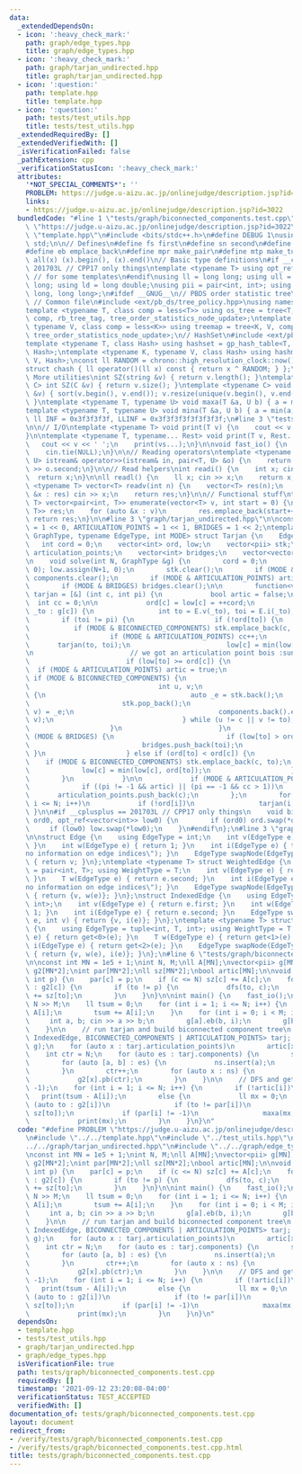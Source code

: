 ```yaml
---
data:
  _extendedDependsOn:
  - icon: ':heavy_check_mark:'
    path: graph/edge_types.hpp
    title: graph/edge_types.hpp
  - icon: ':heavy_check_mark:'
    path: graph/tarjan_undirected.hpp
    title: graph/tarjan_undirected.hpp
  - icon: ':question:'
    path: template.hpp
    title: template.hpp
  - icon: ':question:'
    path: tests/test_utils.hpp
    title: tests/test_utils.hpp
  _extendedRequiredBy: []
  _extendedVerifiedWith: []
  _isVerificationFailed: false
  _pathExtension: cpp
  _verificationStatusIcon: ':heavy_check_mark:'
  attributes:
    '*NOT_SPECIAL_COMMENTS*': ''
    PROBLEM: https://judge.u-aizu.ac.jp/onlinejudge/description.jsp?id=3022
    links:
    - https://judge.u-aizu.ac.jp/onlinejudge/description.jsp?id=3022
  bundledCode: "#line 1 \"tests/graph/biconnected_components.test.cpp\"\n#define PROBLEM\
    \ \"https://judge.u-aizu.ac.jp/onlinejudge/description.jsp?id=3022\"\n#line 2\
    \ \"template.hpp\"\n#include <bits/stdc++.h>\n#define DEBUG 1\nusing namespace\
    \ std;\n\n// Defines\n#define fs first\n#define sn second\n#define pb push_back\n\
    #define eb emplace_back\n#define mpr make_pair\n#define mtp make_tuple\n#define\
    \ all(x) (x).begin(), (x).end()\n// Basic type definitions\n#if __cplusplus ==\
    \ 201703L // CPP17 only things\ntemplate <typename T> using opt_ref = optional<reference_wrapper<T>>;\
    \ // for some templates\n#endif\nusing ll = long long; using ull = unsigned long\
    \ long; using ld = long double;\nusing pii = pair<int, int>; using pll = pair<long\
    \ long, long long>;\n#ifdef __GNUG__\n// PBDS order statistic tree\n#include <ext/pb_ds/assoc_container.hpp>\
    \ // Common file\n#include <ext/pb_ds/tree_policy.hpp>\nusing namespace __gnu_pbds;\n\
    template <typename T, class comp = less<T>> using os_tree = tree<T, null_type,\
    \ comp, rb_tree_tag, tree_order_statistics_node_update>;\ntemplate <typename K,\
    \ typename V, class comp = less<K>> using treemap = tree<K, V, comp, rb_tree_tag,\
    \ tree_order_statistics_node_update>;\n// HashSet\n#include <ext/pb_ds/assoc_container.hpp>\n\
    template <typename T, class Hash> using hashset = gp_hash_table<T, null_type,\
    \ Hash>;\ntemplate <typename K, typename V, class Hash> using hashmap = gp_hash_table<K,\
    \ V, Hash>;\nconst ll RANDOM = chrono::high_resolution_clock::now().time_since_epoch().count();\n\
    struct chash { ll operator()(ll x) const { return x ^ RANDOM; } };\n#endif\n//\
    \ More utilities\nint SZ(string &v) { return v.length(); }\ntemplate <typename\
    \ C> int SZ(C &v) { return v.size(); }\ntemplate <typename C> void UNIQUE(vector<C>\
    \ &v) { sort(v.begin(), v.end()); v.resize(unique(v.begin(), v.end()) - v.begin());\
    \ }\ntemplate <typename T, typename U> void maxa(T &a, U b) { a = max(a, b); }\n\
    template <typename T, typename U> void mina(T &a, U b) { a = min(a, b); }\nconst\
    \ ll INF = 0x3f3f3f3f, LLINF = 0x3f3f3f3f3f3f3f3f;\n#line 3 \"tests/test_utils.hpp\"\
    \n\n// I/O\ntemplate <typename T> void print(T v) {\n    cout << v << '\\n';\n\
    }\n\ntemplate <typename T, typename... Rest> void print(T v, Rest... vs) {\n \
    \   cout << v << ' ';\n    print(vs...);\n}\n\nvoid fast_io() {\n    ios_base::sync_with_stdio(false);\n\
    \    cin.tie(NULL);\n}\n\n// Reading operators\ntemplate <typename T, typename\
    \ U> istream& operator>>(istream& in, pair<T, U> &o) {\n    return in >> o.first\
    \ >> o.second;\n}\n\n// Read helpers\nint readi() {\n    int x; cin >> x;\n  \
    \  return x;\n}\n\nll readl() {\n    ll x; cin >> x;\n    return x;\n}\n\ntemplate\
    \ <typename T> vector<T> readv(int n) {\n    vector<T> res(n);\n    for (auto\
    \ &x : res) cin >> x;\n    return res;\n}\n\n// Functional stuff\ntemplate <typename\
    \ T> vector<pair<int, T>> enumerate(vector<T> v, int start = 0) {\n    vector<pair<int,\
    \ T>> res;\n    for (auto &x : v)\n        res.emplace_back(start++, x);\n   \
    \ return res;\n}\n\n#line 3 \"graph/tarjan_undirected.hpp\"\n\nconst int BICONNECTED_COMPONENTS\
    \ = 1 << 0, ARTICULATION_POINTS = 1 << 1, BRIDGES = 1 << 2;\ntemplate <typename\
    \ GraphType, typename EdgeType, int MODE> struct Tarjan {\n    EdgeType E;\n \
    \   int cord = 0;\n    vector<int> ord, low;\n    vector<pii> stk;\n\n    vector<int>\
    \ articulation_points;\n    vector<int> bridges;\n    vector<vector<pii>> components;\n\
    \n    void solve(int N, GraphType &g) {\n        cord = 0;\n        ord.assign(N+1,\
    \ 0); low.assign(N+1, 0);\n        stk.clear();\n        if (MODE & BICONNECTED_COMPONENTS)\
    \ components.clear();\n        if (MODE & ARTICULATION_POINTS) articulation_points.clear();\n\
    \        if (MODE & BRIDGES) bridges.clear();\n\n        function<void(int, int)>\
    \ tarjan = [&] (int c, int pi) {\n            bool artic = false;\n          \
    \  int cc = 0;\n\n            ord[c] = low[c] = ++cord;\n            for (auto\
    \ _to : g[c]) {\n                int to = E.v(_to), toi = E.i(_to);\n        \
    \        if (toi != pi) {\n                    if (!ord[to]) {\n             \
    \           if (MODE & BICONNECTED_COMPONENTS) stk.emplace_back(c, to);\n    \
    \                    if (MODE & ARTICULATION_POINTS) cc++;\n                 \
    \       tarjan(to, toi);\n                        low[c] = min(low[c], low[to]);\n\
    \n                        // we got an articulation point bois :sunglasses:\n\
    \                        if (low[to] >= ord[c]) {\n                          \
    \  if (MODE & ARTICULATION_POINTS) artic = true;\n                           \
    \ if (MODE & BICONNECTED_COMPONENTS) {\n                                components.push_back(vector<pii>());\n\
    \                                int u, v;\n                                do\
    \ {\n                                    auto _e = stk.back();\n             \
    \                       stk.pop_back();\n                                    tie(u,\
    \ v) = _e;\n                                    components.back().emplace_back(u,\
    \ v);\n                                } while (u != c || v != to);\n        \
    \                    }\n                        }\n                        if\
    \ (MODE & BRIDGES) {\n                            if (low[to] > ord[c])\n    \
    \                            bridges.push_back(toi);\n                       \
    \ }\n                    } else if (ord[to] < ord[c]) {\n                    \
    \    if (MODE & BICONNECTED_COMPONENTS) stk.emplace_back(c, to);\n           \
    \             low[c] = min(low[c], ord[to]);\n                    }\n        \
    \        }\n            }\n\n            if (MODE & ARTICULATION_POINTS)\n   \
    \             if ((pi != -1 && artic) || (pi == -1 && cc > 1))\n             \
    \       articulation_points.push_back(c);\n        };\n        for (int i = 1;\
    \ i <= N; i++)\n            if (!ord[i])\n                tarjan(i, -1);\n   \
    \ }\n\n#if __cplusplus == 201703L // CPP17 only things\n    void bind(opt_ref<vector<int>>\
    \ ord0, opt_ref<vector<int>> low0) {\n        if (ord0) ord.swap(*ord0);\n   \
    \     if (low0) low.swap(*low0);\n    }\n#endif\n};\n#line 3 \"graph/edge_types.hpp\"\
    \n\nstruct Edge {\n    using EdgeType = int;\n    int v(EdgeType e) { return e;\
    \ }\n    int w(EdgeType e) { return 1; }\n    int i(EdgeType e) { throw domain_error(\"\
    no information on edge indices\"); }\n    EdgeType swapNode(EdgeType e, int v)\
    \ { return v; }\n};\ntemplate <typename T> struct WeightedEdge {\n    using EdgeType\
    \ = pair<int, T>; using WeightType = T;\n    int v(EdgeType e) { return e.first;\
    \ }\n    T w(EdgeType e) { return e.second; }\n    int i(EdgeType e) { throw domain_error(\"\
    no information on edge indices\"); }\n    EdgeType swapNode(EdgeType e, int v)\
    \ { return {v, w(e)}; }\n};\nstruct IndexedEdge {\n    using EdgeType = pair<int,\
    \ int>;\n    int v(EdgeType e) { return e.first; }\n    int w(EdgeType e) { return\
    \ 1; }\n    int i(EdgeType e) { return e.second; }\n    EdgeType swapNode(EdgeType\
    \ e, int v) { return {v, i(e)}; }\n};\ntemplate <typename T> struct WeightedIndexedEdge\
    \ {\n    using EdgeType = tuple<int, T, int>; using WeightType = T;\n    int v(EdgeType\
    \ e) { return get<0>(e); }\n    T w(EdgeType e) { return get<1>(e); }\n    int\
    \ i(EdgeType e) { return get<2>(e); }\n    EdgeType swapNode(EdgeType e, int v)\
    \ { return {v, w(e), i(e)}; }\n};\n#line 6 \"tests/graph/biconnected_components.test.cpp\"\
    \n\nconst int MN = 1e5 + 1;\nint N, M;\nll A[MN];\nvector<pii> g[MN];\n\nvector<int>\
    \ g2[MN*2];\nint par[MN*2];\nll sz[MN*2];\nbool artic[MN];\n\nvoid dfs(int c,\
    \ int p) {\n    par[c] = p;\n    if (c <= N) sz[c] += A[c];\n    for (auto to\
    \ : g2[c]) {\n        if (to != p) {\n            dfs(to, c);\n            sz[c]\
    \ += sz[to];\n        }\n    }\n}\n\nint main() {\n    fast_io();\n    cin >>\
    \ N >> M;\n    ll tsum = 0;\n    for (int i = 1; i <= N; i++) {\n        cin >>\
    \ A[i];\n        tsum += A[i];\n    }\n    for (int i = 0; i < M; i++) {\n   \
    \     int a, b; cin >> a >> b;\n        g[a].eb(b, i);\n        g[b].eb(a, i);\n\
    \    }\n\n    // run tarjan and build biconnected component tree\n    Tarjan<vector<pii>[MN],\
    \ IndexedEdge, BICONNECTED_COMPONENTS | ARTICULATION_POINTS> tarj; tarj.solve(N,\
    \ g);\n    for (auto x : tarj.articulation_points)\n        artic[x] = true;\n\
    \    int ctr = N;\n    for (auto es : tarj.components) {\n        set<int> ns;\n\
    \        for (auto [a, b] : es) {\n            ns.insert(a);\n            ns.insert(b);\n\
    \        }\n        ctr++;\n        for (auto x : ns) {\n            g2[ctr].pb(x);\n\
    \            g2[x].pb(ctr);\n        }\n    }\n\n    // DFS and get ans\n    dfs(1,\
    \ -1);\n    for (int i = 1; i <= N; i++) {\n        if (!artic[i])\n         \
    \   print(tsum - A[i]);\n        else {\n            ll mx = 0;\n            for\
    \ (auto to : g2[i])\n                if (to != par[i])\n                    maxa(mx,\
    \ sz[to]);\n            if (par[i] != -1)\n                maxa(mx, tsum-sz[i]);\n\
    \            print(mx);\n        }\n    }\n}\n"
  code: "#define PROBLEM \"https://judge.u-aizu.ac.jp/onlinejudge/description.jsp?id=3022\"\
    \n#include \"../../template.hpp\"\n#include \"../test_utils.hpp\"\n#include \"\
    ../../graph/tarjan_undirected.hpp\"\n#include \"../../graph/edge_types.hpp\"\n\
    \nconst int MN = 1e5 + 1;\nint N, M;\nll A[MN];\nvector<pii> g[MN];\n\nvector<int>\
    \ g2[MN*2];\nint par[MN*2];\nll sz[MN*2];\nbool artic[MN];\n\nvoid dfs(int c,\
    \ int p) {\n    par[c] = p;\n    if (c <= N) sz[c] += A[c];\n    for (auto to\
    \ : g2[c]) {\n        if (to != p) {\n            dfs(to, c);\n            sz[c]\
    \ += sz[to];\n        }\n    }\n}\n\nint main() {\n    fast_io();\n    cin >>\
    \ N >> M;\n    ll tsum = 0;\n    for (int i = 1; i <= N; i++) {\n        cin >>\
    \ A[i];\n        tsum += A[i];\n    }\n    for (int i = 0; i < M; i++) {\n   \
    \     int a, b; cin >> a >> b;\n        g[a].eb(b, i);\n        g[b].eb(a, i);\n\
    \    }\n\n    // run tarjan and build biconnected component tree\n    Tarjan<vector<pii>[MN],\
    \ IndexedEdge, BICONNECTED_COMPONENTS | ARTICULATION_POINTS> tarj; tarj.solve(N,\
    \ g);\n    for (auto x : tarj.articulation_points)\n        artic[x] = true;\n\
    \    int ctr = N;\n    for (auto es : tarj.components) {\n        set<int> ns;\n\
    \        for (auto [a, b] : es) {\n            ns.insert(a);\n            ns.insert(b);\n\
    \        }\n        ctr++;\n        for (auto x : ns) {\n            g2[ctr].pb(x);\n\
    \            g2[x].pb(ctr);\n        }\n    }\n\n    // DFS and get ans\n    dfs(1,\
    \ -1);\n    for (int i = 1; i <= N; i++) {\n        if (!artic[i])\n         \
    \   print(tsum - A[i]);\n        else {\n            ll mx = 0;\n            for\
    \ (auto to : g2[i])\n                if (to != par[i])\n                    maxa(mx,\
    \ sz[to]);\n            if (par[i] != -1)\n                maxa(mx, tsum-sz[i]);\n\
    \            print(mx);\n        }\n    }\n}\n"
  dependsOn:
  - template.hpp
  - tests/test_utils.hpp
  - graph/tarjan_undirected.hpp
  - graph/edge_types.hpp
  isVerificationFile: true
  path: tests/graph/biconnected_components.test.cpp
  requiredBy: []
  timestamp: '2021-09-12 23:20:08-04:00'
  verificationStatus: TEST_ACCEPTED
  verifiedWith: []
documentation_of: tests/graph/biconnected_components.test.cpp
layout: document
redirect_from:
- /verify/tests/graph/biconnected_components.test.cpp
- /verify/tests/graph/biconnected_components.test.cpp.html
title: tests/graph/biconnected_components.test.cpp
---
```

